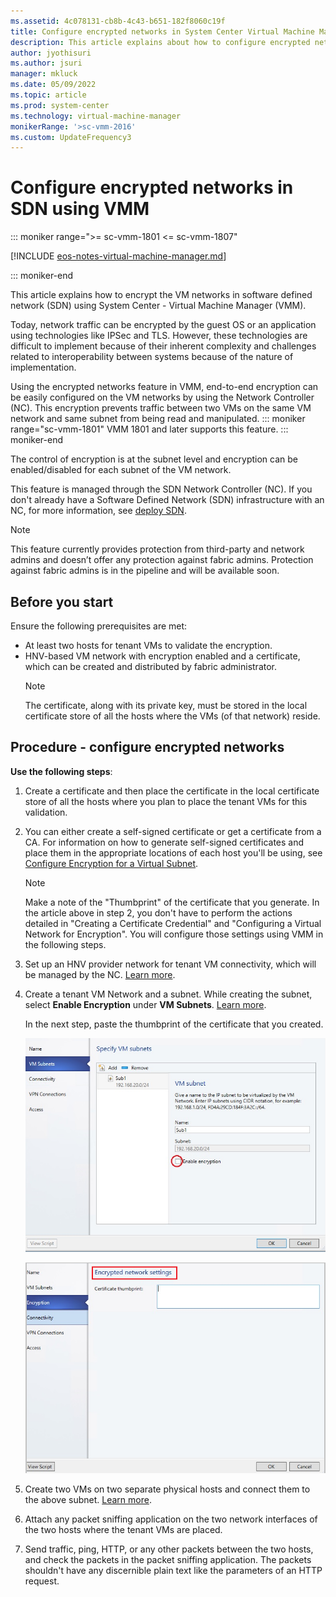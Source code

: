 ```yaml
---
ms.assetid: 4c078131-cb8b-4c43-b651-182f8060c19f
title: Configure encrypted networks in System Center Virtual Machine Manager
description: This article explains about how to configure encrypted networks in SDN using VMM.
author: jyothisuri
ms.author: jsuri
manager: mkluck
ms.date: 05/09/2022
ms.topic: article
ms.prod: system-center
ms.technology: virtual-machine-manager
monikerRange: '>sc-vmm-2016'
ms.custom: UpdateFrequency3
---
```


# Configure encrypted networks in SDN using VMM

::: moniker range=">= sc-vmm-1801 <= sc-vmm-1807"

[!INCLUDE [eos-notes-virtual-machine-manager.md](../includes/eos-notes-virtual-machine-manager.md)]

::: moniker-end

This article explains how to encrypt the VM networks in software defined network (SDN) using  System Center  - Virtual Machine Manager (VMM).

Today, network traffic can be encrypted by the guest OS or an application using technologies like IPSec and TLS. However, these technologies are difficult to implement because of their inherent complexity and challenges related to interoperability between systems because of the nature of implementation.

Using the encrypted networks feature in VMM, end-to-end encryption can be easily configured on the VM networks by using the Network Controller (NC). This encryption prevents traffic between two VMs on the same VM network and same subnet from being read and manipulated.
::: moniker range="sc-vmm-1801"
 VMM 1801 and later supports this feature.
::: moniker-end

The control of encryption is at the subnet level and encryption can be enabled/disabled for each subnet of the VM network.

This feature is managed through the SDN Network Controller (NC). If you don't already have a Software Defined Network (SDN) infrastructure with an NC, for more information, see [deploy SDN](deploy-sdn.md).

> [!NOTE]
> This feature currently provides protection from third-party and network admins and doesn’t offer any protection against fabric admins. Protection against fabric admins is in the pipeline and will be available soon.

## Before you start

Ensure the following prerequisites are met:

- At least two hosts for tenant VMs to validate the encryption.
- HNV-based VM network with encryption enabled and a certificate, which can be created and distributed by fabric administrator. 
    > [!NOTE]
    > The certificate, along with its private key, must be stored in the local certificate store of all the hosts where the VMs (of that network) reside.

## Procedure - configure encrypted networks

**Use the following steps**:

1. Create a certificate and then place the certificate in the local certificate store of all the hosts where you plan to place the tenant VMs for this validation.

2. You can either create a self-signed certificate or get a certificate from a CA. For information on how to generate self-signed certificates and place them in the appropriate locations of each host you'll be using, see [Configure Encryption for a Virtual Subnet](/windows-server/networking/sdn/vnet-encryption/sdn-config-vnet-encryption#step-1-create-the-encryption-certificate).

    > [!NOTE]
    > Make a note of the "Thumbprint" of the certificate that you generate.
    > In the article above in step 2, you don't have to perform the actions detailed in "Creating a Certificate Credential" and "Configuring a Virtual Network for Encryption". You will configure those settings using VMM in the following steps.

3. Set up an HNV provider network for tenant VM connectivity, which will be managed by the NC. [Learn more](sdn-controller.md#validate-the-deployment).
4. Create a tenant VM Network and a subnet. While creating the subnet, select **Enable Encryption** under **VM Subnets**. [Learn more](sdn-controller.md#validate-the-deployment).

    In the next step, paste the thumbprint of the certificate that you created.

    ![Screenshot of network encryption.](media/encrypt-networks/enable-encryption.png)

    ![Screenshot of encryption details.](media/encrypt-networks/details-encrypted-network.png)
5.	Create two VMs on two separate physical hosts and connect them to the above subnet. [Learn more](sdn-controller.md#validate-the-deployment).
6.	Attach any packet sniffing application on the two network interfaces of the two hosts where the tenant VMs are placed.
7.	Send traffic, ping, HTTP, or any other packets between the two hosts, and check the packets in the packet sniffing application. The packets shouldn't have any discernible plain text like the parameters of an HTTP request.
